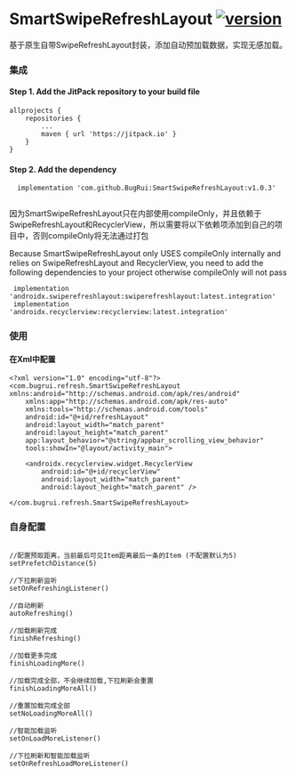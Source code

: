 # SmartSwipeRefreshLayout [![version](https://jitpack.io/v/BugRui/SmartSwipeRefreshLayout.svg)](https://jitpack.io/#BugRui/SmartSwipeRefreshLayout/v1.0.3)

基于原生自带SwipeRefreshLayout封装，添加自动预加载数据，实现无感加载。


### 集成
#### Step 1. Add the JitPack repository to your build file
```
allprojects {
	repositories {
		...
		maven { url 'https://jitpack.io' }
	}
}

```
####  Step 2. Add the dependency
```
  implementation 'com.github.BugRui:SmartSwipeRefreshLayout:v1.0.3'
 
```
因为SmartSwipeRefreshLayout只在内部使用compileOnly，并且依赖于SwipeRefreshLayout和RecyclerView，所以需要将以下依赖项添加到自己的项目中，否则compileOnly将无法通过打包

Because SmartSwipeRefreshLayout only USES compileOnly internally and relies on SwipeRefreshLayout and RecyclerView, you need to add the following dependencies to your project otherwise compileOnly will not pass

```
 implementation 'androidx.swiperefreshlayout:swiperefreshlayout:latest.integration'
 implementation 'androidx.recyclerview:recyclerview:latest.integration'
```

### 使用

#### 在Xml中配置

```
<?xml version="1.0" encoding="utf-8"?>
<com.bugrui.refresh.SmartSwipeRefreshLayout xmlns:android="http://schemas.android.com/apk/res/android"
    xmlns:app="http://schemas.android.com/apk/res-auto"
    xmlns:tools="http://schemas.android.com/tools"
    android:id="@+id/refreshLayout"
    android:layout_width="match_parent"
    android:layout_height="match_parent"
    app:layout_behavior="@string/appbar_scrolling_view_behavior"
    tools:showIn="@layout/activity_main">

    <androidx.recyclerview.widget.RecyclerView
        android:id="@+id/recyclerView"
        android:layout_width="match_parent"
        android:layout_height="match_parent" />

</com.bugrui.refresh.SmartSwipeRefreshLayout>

```
### 自身配置
```

//配置预取距离，当前最后可见Item距离最后一条的Item (不配置默认为5)
setPrefetchDistance(5)

//下拉刷新监听
setOnRefreshingListener()

//自动刷新
autoRefreshing()

//加载刷新完成
finishRefreshing()

//加载更多完成
finishLoadingMore()

//加载完成全部，不会继续加载,下拉刷新会重置
finishLoadingMoreAll()

//重置加载完成全部
setNoLoadingMoreAll()

//智能加载监听
setOnLoadMoreListener()

//下拉刷新和智能加载监听
setOnRefreshLoadMoreListener()
```

